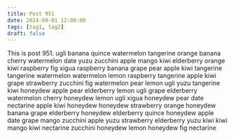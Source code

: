 ```yaml
---
title: Post 951
date: 2024-09-01 12:00:00
tags: [tag1, tag2]
draft: false
---
```

This is post 951.
ugli
banana
quince
watermelon
tangerine
orange
banana
cherry
watermelon
date
yuzu
zucchini
apple
mango
kiwi
elderberry
orange
kiwi
raspberry
fig
xigua
raspberry
banana
grape
pear
apple
kiwi
tangerine
tangerine
watermelon
watermelon
lemon
raspberry
tangerine
apple
kiwi
grape
strawberry
zucchini
fig
watermelon
pear
lemon
ugli
yuzu
tangerine
kiwi
honeydew
apple
pear
elderberry
lemon
ugli
grape
elderberry
watermelon
cherry
honeydew
lemon
ugli
xigua
honeydew
pear
date
nectarine
apple
kiwi
honeydew
honeydew
strawberry
orange
honeydew
banana
grape
elderberry
honeydew
elderberry
quince
honeydew
apple
date
grape
mango
zucchini
apple
yuzu
strawberry
elderberry
yuzu
kiwi
kiwi
mango
kiwi
nectarine
zucchini
honeydew
lemon
honeydew
fig
nectarine

